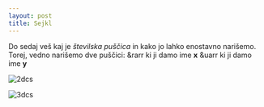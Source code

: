 ```yaml
---
layout: post
title: Sejkl
---
```


Do sedaj veš kaj je *številska puščica* in kako jo lahko enostavno narišemo. Torej, vedno narišemo dve puščici:
&rarr ki ji damo ime **x** 
&uarr ki ji damo ime **y**


![2dcs](https://upload.wikimedia.org/wikipedia/commons/thumb/0/0e/Cartesian-coordinate-system.svg/354px-Cartesian-coordinate-system.svg.png)

![3dcs](https://upload.wikimedia.org/wikipedia/commons/thumb/6/69/Coord_system_CA_0.svg/620px-Coord_system_CA_0.svg.png)
